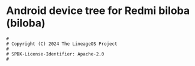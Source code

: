 # Android device tree for Redmi biloba (biloba)

```
#
# Copyright (C) 2024 The LineageOS Project
#
# SPDX-License-Identifier: Apache-2.0
#
```
